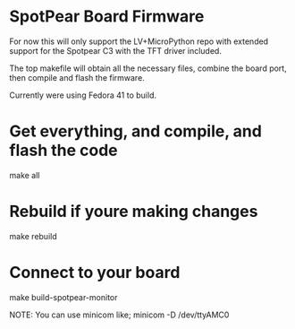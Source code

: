 # SpotPear Board Firmware

For now this will only support the LV+MicroPython repo with extended support for the Spotpear C3 with the TFT driver included.

The top makefile will obtain all the necessary files, combine the board port, then compile and flash the firmware.

Currently were using Fedora 41 to build.

# Get everything, and compile, and flash the code
make all

# Rebuild if youre making changes
make rebuild

# Connect to your board
make build-spotpear-monitor

NOTE:  You can use minicom like; minicom -D /dev/ttyAMC0 
